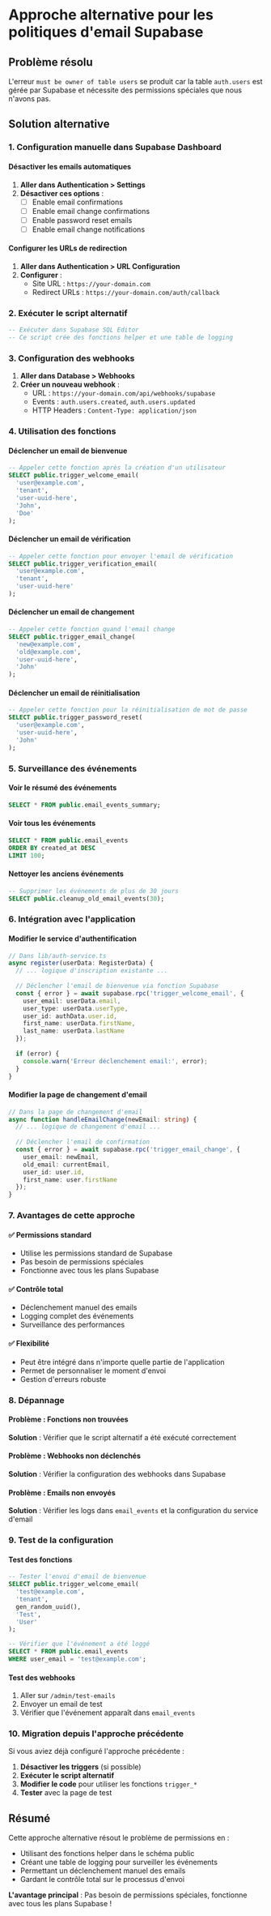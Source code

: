 # Approche alternative pour les politiques d'email Supabase

## Problème résolu
L'erreur `must be owner of table users` se produit car la table `auth.users` est gérée par Supabase et nécessite des permissions spéciales que nous n'avons pas.

## Solution alternative

### 1. Configuration manuelle dans Supabase Dashboard

#### Désactiver les emails automatiques
1. **Aller dans Authentication > Settings**
2. **Désactiver ces options** :
   - ☐ Enable email confirmations
   - ☐ Enable email change confirmations  
   - ☐ Enable password reset emails
   - ☐ Enable email change notifications

#### Configurer les URLs de redirection
1. **Aller dans Authentication > URL Configuration**
2. **Configurer** :
   - Site URL : `https://your-domain.com`
   - Redirect URLs : `https://your-domain.com/auth/callback`

### 2. Exécuter le script alternatif

```sql
-- Exécuter dans Supabase SQL Editor
-- Ce script crée des fonctions helper et une table de logging
```

### 3. Configuration des webhooks

1. **Aller dans Database > Webhooks**
2. **Créer un nouveau webhook** :
   - URL : `https://your-domain.com/api/webhooks/supabase`
   - Events : `auth.users.created`, `auth.users.updated`
   - HTTP Headers : `Content-Type: application/json`

### 4. Utilisation des fonctions

#### Déclencher un email de bienvenue
```sql
-- Appeler cette fonction après la création d'un utilisateur
SELECT public.trigger_welcome_email(
  'user@example.com',
  'tenant',
  'user-uuid-here',
  'John',
  'Doe'
);
```

#### Déclencher un email de vérification
```sql
-- Appeler cette fonction pour envoyer l'email de vérification
SELECT public.trigger_verification_email(
  'user@example.com',
  'tenant',
  'user-uuid-here'
);
```

#### Déclencher un email de changement
```sql
-- Appeler cette fonction quand l'email change
SELECT public.trigger_email_change(
  'new@example.com',
  'old@example.com',
  'user-uuid-here',
  'John'
);
```

#### Déclencher un email de réinitialisation
```sql
-- Appeler cette fonction pour la réinitialisation de mot de passe
SELECT public.trigger_password_reset(
  'user@example.com',
  'user-uuid-here',
  'John'
);
```

### 5. Surveillance des événements

#### Voir le résumé des événements
```sql
SELECT * FROM public.email_events_summary;
```

#### Voir tous les événements
```sql
SELECT * FROM public.email_events 
ORDER BY created_at DESC 
LIMIT 100;
```

#### Nettoyer les anciens événements
```sql
-- Supprimer les événements de plus de 30 jours
SELECT public.cleanup_old_email_events(30);
```

### 6. Intégration avec l'application

#### Modifier le service d'authentification
```typescript
// Dans lib/auth-service.ts
async register(userData: RegisterData) {
  // ... logique d'inscription existante ...
  
  // Déclencher l'email de bienvenue via fonction Supabase
  const { error } = await supabase.rpc('trigger_welcome_email', {
    user_email: userData.email,
    user_type: userData.userType,
    user_id: authData.user.id,
    first_name: userData.firstName,
    last_name: userData.lastName
  });
  
  if (error) {
    console.warn('Erreur déclenchement email:', error);
  }
}
```

#### Modifier la page de changement d'email
```typescript
// Dans la page de changement d'email
async function handleEmailChange(newEmail: string) {
  // ... logique de changement d'email ...
  
  // Déclencher l'email de confirmation
  const { error } = await supabase.rpc('trigger_email_change', {
    user_email: newEmail,
    old_email: currentEmail,
    user_id: user.id,
    first_name: user.firstName
  });
}
```

### 7. Avantages de cette approche

#### ✅ Permissions standard
- Utilise les permissions standard de Supabase
- Pas besoin de permissions spéciales
- Fonctionne avec tous les plans Supabase

#### ✅ Contrôle total
- Déclenchement manuel des emails
- Logging complet des événements
- Surveillance des performances

#### ✅ Flexibilité
- Peut être intégré dans n'importe quelle partie de l'application
- Permet de personnaliser le moment d'envoi
- Gestion d'erreurs robuste

### 8. Dépannage

#### Problème : Fonctions non trouvées
**Solution** : Vérifier que le script alternatif a été exécuté correctement

#### Problème : Webhooks non déclenchés
**Solution** : Vérifier la configuration des webhooks dans Supabase

#### Problème : Emails non envoyés
**Solution** : Vérifier les logs dans `email_events` et la configuration du service d'email

### 9. Test de la configuration

#### Test des fonctions
```sql
-- Tester l'envoi d'email de bienvenue
SELECT public.trigger_welcome_email(
  'test@example.com',
  'tenant',
  gen_random_uuid(),
  'Test',
  'User'
);

-- Vérifier que l'événement a été loggé
SELECT * FROM public.email_events 
WHERE user_email = 'test@example.com';
```

#### Test des webhooks
1. Aller sur `/admin/test-emails`
2. Envoyer un email de test
3. Vérifier que l'événement apparaît dans `email_events`

### 10. Migration depuis l'approche précédente

Si vous aviez déjà configuré l'approche précédente :

1. **Désactiver les triggers** (si possible)
2. **Exécuter le script alternatif**
3. **Modifier le code** pour utiliser les fonctions `trigger_*`
4. **Tester** avec la page de test

## Résumé

Cette approche alternative résout le problème de permissions en :
- Utilisant des fonctions helper dans le schéma public
- Créant une table de logging pour surveiller les événements
- Permettant un déclenchement manuel des emails
- Gardant le contrôle total sur le processus d'envoi

**L'avantage principal** : Pas besoin de permissions spéciales, fonctionne avec tous les plans Supabase !
